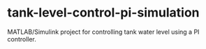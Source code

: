 # tank-level-control-pi-simulation
MATLAB/Simulink project for controlling tank water level using a PI controller.

